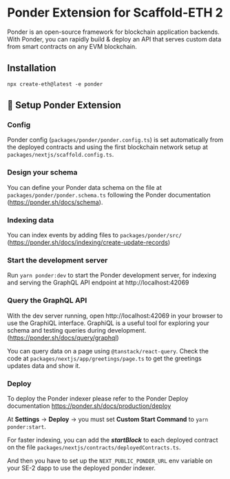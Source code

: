 # Ponder Extension for Scaffold-ETH 2

Ponder is an open-source framework for blockchain application backends. With Ponder, you can rapidly build & deploy an API that serves custom data from smart contracts on any EVM blockchain.

## Installation

`npx create-eth@latest -e ponder`

## 🚀 Setup Ponder Extension

### Config

Ponder config (`packages/ponder/ponder.config.ts`) is set automatically from the deployed contracts and using the first blockchain network setup at `packages/nextjs/scaffold.config.ts`.

### Design your schema

You can define your Ponder data schema on the file at `packages/ponder/ponder.schema.ts` following the Ponder documentation (https://ponder.sh/docs/schema).

### Indexing data

You can index events by adding files to `packages/ponder/src/` (https://ponder.sh/docs/indexing/create-update-records)

### Start the development server

Run `yarn ponder:dev` to start the Ponder development server, for indexing and serving the GraphQL API endpoint at http://localhost:42069

### Query the GraphQL API

With the dev server running, open http://localhost:42069 in your browser to use the GraphiQL interface. GraphiQL is a useful tool for exploring your schema and testing queries during development. (https://ponder.sh/docs/query/graphql)

You can query data on a page using `@tanstack/react-query`. Check the code at `packages/nextjs/app/greetings/page.ts` to get the greetings updates data and show it.

### Deploy

To deploy the Ponder indexer please refer to the Ponder Deploy documentation https://ponder.sh/docs/production/deploy

At **Settings** -> **Deploy** -> you must set **Custom Start Command** to `yarn ponder:start`.

For faster indexing, you can add the ***startBlock*** to each deployed contract on the file `packages/nextjs/contracts/deployedContracts.ts`.

And then you have to set up the `NEXT_PUBLIC_PONDER_URL` env variable on your SE-2 dapp to use the deployed ponder indexer.
